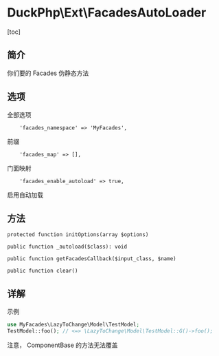 # DuckPhp\Ext\FacadesAutoLoader
[toc]

## 简介
你们要的 Facades 伪静态方法

## 选项
全部选项

        'facades_namespace' => 'MyFacades',
前缀

        'facades_map' => [],
门面映射

        'facades_enable_autoload' => true,
启用自动加载

## 方法


    protected function initOptions(array $options)

    public function _autoload($class): void

    public function getFacadesCallback($input_class, $name)

    public function clear()


## 详解


示例

```php
use MyFacades\LazyToChange\Model\TestModel;
TestModel::foo(); // <=> \LazyToChange\Model\TestModel::G()->foo();
```
注意， ComponentBase 的方法无法覆盖
    
